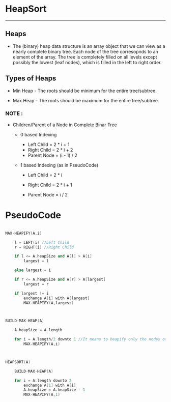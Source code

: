 # HeapSort

---

## Heaps

- The (binary) heap data structure is an array object that we can view as a nearly complete binary tree. Each node of the tree corresopnds to an element of the array. The tree is completely filled on all levels except possibly the lowest (leaf nodes), which is filled in the left to right order.

## Types of Heaps

- Min Heap - The roots should be minimum for the entire tree/subtree.

- Max Heap - The roots should be maximum for the entire tree/subtree.

### NOTE :

- Children/Parent of a Node in Complete Binar Tree

  - 0 based Indexing

    - Left Child = 2 \* i + 1
    - Right Child = 2 \* i + 2
    - Parent Node = (i - 1) / 2

  - 1 based Indexing (as in PseudoCode)

    - Left Child = 2 \* i
    - Right Child = 2 \* i + 1

    - Parent Node = i / 2

# PseudoCode

```cpp

MAX-HEAPIFY(A,i)

    l = LEFT(i) //Left Child
    r = RIGHT(i) //Right Child

    if l <= A.heapSize and A[l] > A[i]
        largest = l

    else largest = i

    if r <= A.heapSize and A[r] > A[largest]
        largest = r

    if largest != i
        exchange A[i] with A[largest]
        MAX-HEAPIFY(A,largest)



BUILD-MAX-HEAP(A)

    A.heapSize = A.length

    for i = A.length/2 downto 1 //It means to heapify only the nodes other than the leaf nodes
        MAX-HEAPIFY(A,i)



HEAPSORT(A)

    BUILD-MAX-HEAP(A)

    for i = A.length downto 2
        exchange A[1] with A[i]
        A.heapSize = A.heapSize - 1
        MAX-HEAPIFY(A,1)



```
